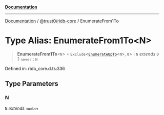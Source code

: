 [**Documentation**](../../../README.md)

***

[Documentation](../../../README.md) / [@trust0/ridb-core](../README.md) / EnumerateFrom1To

# Type Alias: EnumerateFrom1To\<N\>

> **EnumerateFrom1To**\<`N`\> = `Exclude`\<[`EnumerateUpTo`](EnumerateUpTo.md)\<`N`\>, `0`\> \| `N` *extends* `0` ? `never` : `N`

Defined in: ridb\_core.d.ts:336

## Type Parameters

### N

`N` *extends* `number`
